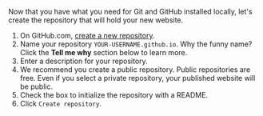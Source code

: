 Now that you have what you need for Git and GitHub installed locally, let's create the repository that will hold your new website.

1. On GitHub.com, [create a new repository](https://github.com/new).
1. Name your repository `YOUR-USERNAME.github.io`. Why the funny name? Click the **Tell me why** section below to learn more.
1. Enter a description for your repository.
1. We recommend you create a public repository. Public repositories are free. Even if you select a private repository, your published website will be public.
1. Check the box to initialize the repository with a README.
1. Click `Create repository`.
